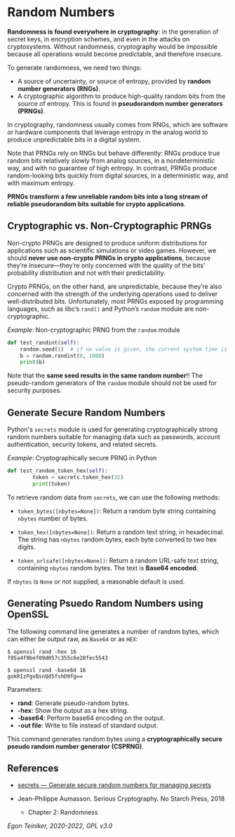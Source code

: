 # Random Numbers

**Randomness is found everywhere in cryptography**: in the generation of secret keys, in encryption schemes, and even in the attacks on cryptosystems. 
Without randomness, cryptography would be impossible because all operations would become predictable, 
and therefore insecure.

To generate randomness, we need two things:
* A source of uncertainty, or source of entropy, provided by **random number generators (RNGs)**. 
* A cryptographic algorithm to produce high-quality random bits from the source of entropy. 
   This is found in **pseudorandom number generators (PRNGs)**.

In cryptography, randomness usually comes from RNGs, which are software or hardware components 
that leverage entropy in the analog world to produce unpredictable bits in a digital system.


Note that PRNGs rely on RNGs but behave differently: RNGs produce true random bits relatively slowly 
from analog sources, in a nondeterministic way, and with no guarantee of high entropy. 
In contrast, PRNGs produce random-looking bits quickly from digital sources, in a deterministic way, 
and with maximum entropy. 

**PRNGs transform a few unreliable random bits into a long stream of reliable pseudorandom 
bits suitable for crypto applications**.


## Cryptographic vs. Non-Cryptographic PRNGs

Non-crypto PRNGs are designed to produce uniform distributions for applications such as scientific 
simulations or video games. However, we should **never use non-crypto PRNGs in crypto applications**, 
because they’re insecure—they’re only concerned with the quality of the bits’ probability distribution 
and not with their predictability. 

Crypto PRNGs, on the other hand, are unpredictable, because they’re also concerned with the strength of the 
underlying operations used to deliver well-distributed bits. 
Unfortunately, most PRNGs exposed by programming languages, such as libc’s `rand()` and Python’s `random` module 
are non-cryptographic.

_Example_: Non-cryptographic PRNG from the `random` module  
```Python
def test_randint(self):
    random.seed(1)  # if no value is given, the current system time is used
    b = random.randint(0, 1000)
    print(b)
```

Note that the **same seed results in the same random number**!!
The pseudo-random generators of the `random` module should not be used for security purposes.


## Generate Secure Random Numbers

Python's `secrets` module is used for generating cryptographically strong random numbers suitable 
for managing data such as passwords, account authentication, security tokens, and related secrets.

_Example_: Cryptographically secure PRNG in Python 
```Python
def test_random_token_hex(self):
        token = secrets.token_hex(32)
        print(token)
```
To retrieve random data from `secrets`, we can use the following methods:

* `token_bytes([nbytes=None])`: Return a random byte string containing `nbytes` number of bytes. 

* `token_hex([nbytes=None])`: Return a random text string, in hexadecimal. 
    The string has `nbytes` random bytes, each byte converted to two hex digits. 

* `token_urlsafe([nbytes=None])`: Return a random URL-safe text string, containing `nbytes` random bytes. 
    The text is **Base64 encoded**. 

If `nbytes` is `None` or not supplied, a reasonable default is used.


## Generating Psuedo Random Numbers using OpenSSL
The following command line generates a number of random bytes, which can either be output raw, as `Base64` or as `HEX`:
```
$ openssl rand -hex 16
f05a4f9bef09d057c355c6e28fec5543

$ openssl rand -base64 16
gokRIzPgvBsnQd5fshD9fg==
```
Parameters:
* **rand**: Generate pseudo-random bytes.
* **-hex**: Show the output as a hex string.
* **-base64**: Perform base64 encoding on the output.
* **-out file**: Write to file instead of standard output.

This command generates random bytes using a **cryptographically secure pseudo random number generator (CSPRNG)**.


## References

* [secrets — Generate secure random numbers for managing secrets](https://docs.python.org/3/library/secrets.html)

* Jean-Philippe Aumasson. Serious Cryptography. No Starch Press, 2018
    * Chapter 2: Randomness

*Egon Teiniker, 2020-2022, GPL v3.0*    